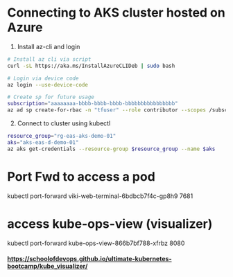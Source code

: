 # Connecting to AKS cluster hosted on Azure

1. Install az-cli and login 

```bash
# Install az cli via script
curl -sL https://aka.ms/InstallAzureCLIDeb | sudo bash

# Login via device code
az login --use-device-code

# Create sp for future usage
subscription="aaaaaaaa-bbbb-bbbb-bbbb-bbbbbbbbbbbbbbbb"
az ad sp create-for-rbac -n "tfuser" --role contributor --scopes /subscriptions/$subscription
```

2. Connect to cluster using kubectl

```bash
resource_group="rg-eas-aks-demo-01"
aks="aks-eas-d-demo-01"
az aks get-credentials --resource-group $resource_group --name $aks
```

# Port Fwd to access a pod 
kubectl port-forward viki-web-terminal-6bdbcb7f4c-gp8h9 7681

# access kube-ops-view (visualizer)
kubectl port-forward kube-ops-view-866b7bf788-xfrbz 8080

#### https://schoolofdevops.github.io/ultimate-kubernetes-bootcamp/kube_visualizer/
